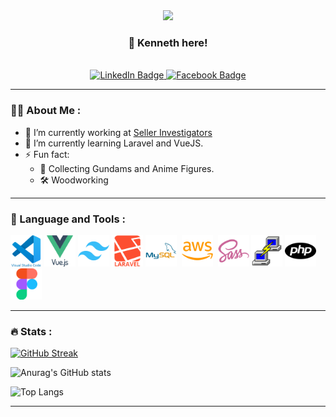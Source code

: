 <div id="header" align="center">
  <img src="https://media.giphy.com/media/qgQUggAC3Pfv687qPC/giphy.gif" width="300" />
  
  ### :wave: Kenneth here!
  
  <br>
  
  <div id="badges">
    <a href="https://www.linkedin.com/in/kenneth-diputado-b84304210/" target="_blank">
      <img src="https://img.shields.io/badge/LinkedIn-grey?style=for-the-badge&logo=linkedin&logoColor=white" alt="LinkedIn Badge"/>
    </a>
    <a href="https://www.facebook.com/kenneth.diputado/" target="_blank">
      <img src="https://img.shields.io/badge/Facebook-blue?style=for-the-badge&logo=facebook&logoColor=white" alt="Facebook Badge"/>
    </a>
  </div>
</div>

---

### :raising_hand_man: About Me :
- 🔭 I’m currently working at <a href="https://sellerinvestigators.com">Seller Investigators</a>
- 🌱 I’m currently learning Laravel and VueJS.
- ⚡ Fun fact: 
   - :robot: Collecting Gundams and Anime Figures. 
   - :hammer_and_wrench: Woodworking
<!-- - 👯 I’m looking to collaborate on ...
- 🤔 I’m looking for help with ...
- 💬 Ask me about ...
- 😄 Pronouns: ...
-  ... -->

---

### :hammer: Language and Tools :

<div>
  <img src="https://github.com/devicons/devicon/blob/master/icons/vscode/vscode-original-wordmark.svg" title="Git" **alt="Git" width="50" height="50"/>
  <img src="https://github.com/devicons/devicon/blob/master/icons/vuejs/vuejs-original-wordmark.svg" title="Git" **alt="Git" width="50" height="50"/>
  <img src="https://github.com/devicons/devicon/blob/master/icons/tailwindcss/tailwindcss-plain.svg" title="Git" **alt="Git" width="50" height="50"/>
  <img src="https://github.com/devicons/devicon/blob/master/icons/laravel/laravel-plain-wordmark.svg" title="Git" **alt="Git" width="50" height="50"/>
  <img src="https://github.com/devicons/devicon/blob/master/icons/mysql/mysql-original-wordmark.svg" title="MySQL"  alt="MySQL" width="50" height="50"/>&nbsp;
  <img src="https://github.com/devicons/devicon/blob/master/icons/amazonwebservices/amazonwebservices-plain-wordmark.svg" title="AWS" alt="AWS" width="50" height="50"/>&nbsp;
  <img src="https://github.com/devicons/devicon/blob/master/icons/sass/sass-original.svg" title="Git" **alt="Git" width="50" height="50"/>
  <img src="https://github.com/devicons/devicon/blob/master/icons/putty/putty-original.svg" title="Git" **alt="Git" width="50" height="50"/>
  <img src="https://github.com/devicons/devicon/blob/master/icons/php/php-plain.svg" title="Git" **alt="Git" width="50" height="50"/>
  <img src="https://github.com/devicons/devicon/blob/master/icons/figma/figma-original.svg" title="Git" **alt="Git" width="50" height="50"/>        
</div>

---

### :fire: Stats :

[![GitHub Streak](https://streak-stats.demolab.com?user=kennethdiputado&theme=vue-dark&date_format=M%20j%5B%2C%20Y%5D)](https://git.io/streak-stats)

![Anurag's GitHub stats](https://github-readme-stats-kenneth.vercel.app/api?username=kennethdiputado&show_icons=true&theme=radical)

![Top Langs](https://github-readme-stats.vercel.app/api/top-langs/?username=kennethdiputado&size_weight=0.5&count_weight=0.5)

---

<!--START_SECTION:activity-->
